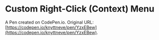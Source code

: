 # Custom Right-Click (Context) Menu

A Pen created on CodePen.io. Original URL: [https://codepen.io/knyttneve/pen/YzxEBew](https://codepen.io/knyttneve/pen/YzxEBew).


